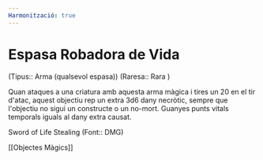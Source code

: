 ```yaml
---
Harmonització: true
---
```

# Espasa Robadora de Vida

(Tipus:: Arma (qualsevol espasa)) (Raresa:: Rara )

Quan ataques a una criatura amb aquesta arma màgica i tires un 20 en el tir d'atac, aquest objectiu rep un extra 3d6 dany necròtic, sempre que l'objectiu no sigui un constructe o un no-mort. Guanyes punts vitals temporals iguals al dany extra causat.

Sword of Life Stealing (Font:: DMG)

[[Objectes Màgics]]